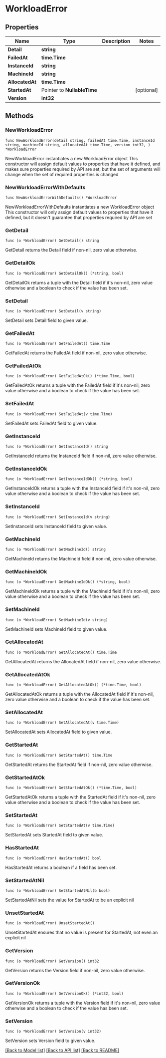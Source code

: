 # WorkloadError

## Properties

Name | Type | Description | Notes
------------ | ------------- | ------------- | -------------
**Detail** | **string** |  | 
**FailedAt** | **time.Time** |  | 
**InstanceId** | **string** |  | 
**MachineId** | **string** |  | 
**AllocatedAt** | **time.Time** |  | 
**StartedAt** | Pointer to **NullableTime** |  | [optional] 
**Version** | **int32** |  | 

## Methods

### NewWorkloadError

`func NewWorkloadError(detail string, failedAt time.Time, instanceId string, machineId string, allocatedAt time.Time, version int32, ) *WorkloadError`

NewWorkloadError instantiates a new WorkloadError object
This constructor will assign default values to properties that have it defined,
and makes sure properties required by API are set, but the set of arguments
will change when the set of required properties is changed

### NewWorkloadErrorWithDefaults

`func NewWorkloadErrorWithDefaults() *WorkloadError`

NewWorkloadErrorWithDefaults instantiates a new WorkloadError object
This constructor will only assign default values to properties that have it defined,
but it doesn't guarantee that properties required by API are set

### GetDetail

`func (o *WorkloadError) GetDetail() string`

GetDetail returns the Detail field if non-nil, zero value otherwise.

### GetDetailOk

`func (o *WorkloadError) GetDetailOk() (*string, bool)`

GetDetailOk returns a tuple with the Detail field if it's non-nil, zero value otherwise
and a boolean to check if the value has been set.

### SetDetail

`func (o *WorkloadError) SetDetail(v string)`

SetDetail sets Detail field to given value.


### GetFailedAt

`func (o *WorkloadError) GetFailedAt() time.Time`

GetFailedAt returns the FailedAt field if non-nil, zero value otherwise.

### GetFailedAtOk

`func (o *WorkloadError) GetFailedAtOk() (*time.Time, bool)`

GetFailedAtOk returns a tuple with the FailedAt field if it's non-nil, zero value otherwise
and a boolean to check if the value has been set.

### SetFailedAt

`func (o *WorkloadError) SetFailedAt(v time.Time)`

SetFailedAt sets FailedAt field to given value.


### GetInstanceId

`func (o *WorkloadError) GetInstanceId() string`

GetInstanceId returns the InstanceId field if non-nil, zero value otherwise.

### GetInstanceIdOk

`func (o *WorkloadError) GetInstanceIdOk() (*string, bool)`

GetInstanceIdOk returns a tuple with the InstanceId field if it's non-nil, zero value otherwise
and a boolean to check if the value has been set.

### SetInstanceId

`func (o *WorkloadError) SetInstanceId(v string)`

SetInstanceId sets InstanceId field to given value.


### GetMachineId

`func (o *WorkloadError) GetMachineId() string`

GetMachineId returns the MachineId field if non-nil, zero value otherwise.

### GetMachineIdOk

`func (o *WorkloadError) GetMachineIdOk() (*string, bool)`

GetMachineIdOk returns a tuple with the MachineId field if it's non-nil, zero value otherwise
and a boolean to check if the value has been set.

### SetMachineId

`func (o *WorkloadError) SetMachineId(v string)`

SetMachineId sets MachineId field to given value.


### GetAllocatedAt

`func (o *WorkloadError) GetAllocatedAt() time.Time`

GetAllocatedAt returns the AllocatedAt field if non-nil, zero value otherwise.

### GetAllocatedAtOk

`func (o *WorkloadError) GetAllocatedAtOk() (*time.Time, bool)`

GetAllocatedAtOk returns a tuple with the AllocatedAt field if it's non-nil, zero value otherwise
and a boolean to check if the value has been set.

### SetAllocatedAt

`func (o *WorkloadError) SetAllocatedAt(v time.Time)`

SetAllocatedAt sets AllocatedAt field to given value.


### GetStartedAt

`func (o *WorkloadError) GetStartedAt() time.Time`

GetStartedAt returns the StartedAt field if non-nil, zero value otherwise.

### GetStartedAtOk

`func (o *WorkloadError) GetStartedAtOk() (*time.Time, bool)`

GetStartedAtOk returns a tuple with the StartedAt field if it's non-nil, zero value otherwise
and a boolean to check if the value has been set.

### SetStartedAt

`func (o *WorkloadError) SetStartedAt(v time.Time)`

SetStartedAt sets StartedAt field to given value.

### HasStartedAt

`func (o *WorkloadError) HasStartedAt() bool`

HasStartedAt returns a boolean if a field has been set.

### SetStartedAtNil

`func (o *WorkloadError) SetStartedAtNil(b bool)`

 SetStartedAtNil sets the value for StartedAt to be an explicit nil

### UnsetStartedAt
`func (o *WorkloadError) UnsetStartedAt()`

UnsetStartedAt ensures that no value is present for StartedAt, not even an explicit nil
### GetVersion

`func (o *WorkloadError) GetVersion() int32`

GetVersion returns the Version field if non-nil, zero value otherwise.

### GetVersionOk

`func (o *WorkloadError) GetVersionOk() (*int32, bool)`

GetVersionOk returns a tuple with the Version field if it's non-nil, zero value otherwise
and a boolean to check if the value has been set.

### SetVersion

`func (o *WorkloadError) SetVersion(v int32)`

SetVersion sets Version field to given value.



[[Back to Model list]](../README.md#documentation-for-models) [[Back to API list]](../README.md#documentation-for-api-endpoints) [[Back to README]](../README.md)


